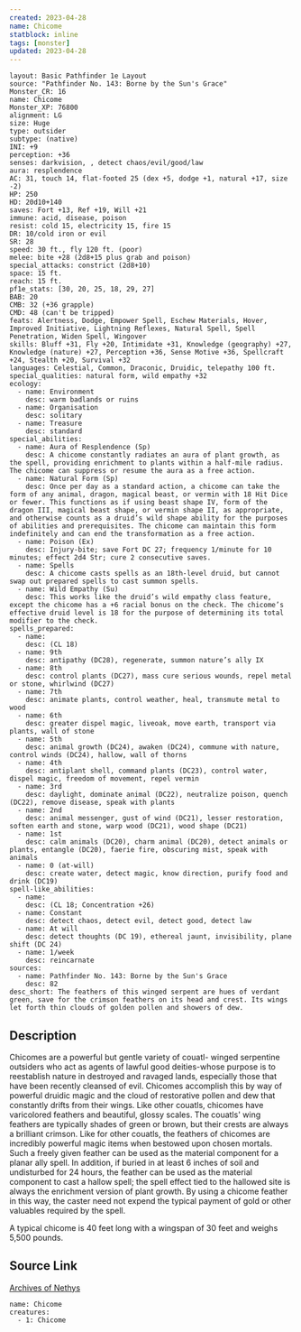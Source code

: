 ```yaml
---
created: 2023-04-28
name: Chicome
statblock: inline
tags: [monster]
updated: 2023-04-28
---
```

```statblock
layout: Basic Pathfinder 1e Layout
source: "Pathfinder No. 143: Borne by the Sun's Grace"
Monster_CR: 16
name: Chicome
Monster_XP: 76800
alignment: LG
size: Huge
type: outsider
subtype: (native)
INI: +9
perception: +36
senses: darkvision, , detect chaos/evil/good/law
aura: resplendence
AC: 31, touch 14, flat-footed 25 (dex +5, dodge +1, natural +17, size -2)
HP: 250
HD: 20d10+140
saves: Fort +13, Ref +19, Will +21
immune: acid, disease, poison
resist: cold 15, electricity 15, fire 15
DR: 10/cold iron or evil
SR: 28
speed: 30 ft., fly 120 ft. (poor)
melee: bite +28 (2d8+15 plus grab and poison)
special_attacks: constrict (2d8+10)
space: 15 ft.
reach: 15 ft.
pf1e_stats: [30, 20, 25, 18, 29, 27]
BAB: 20
CMB: 32 (+36 grapple)
CMD: 48 (can't be tripped)
feats: Alertness, Dodge, Empower Spell, Eschew Materials, Hover, Improved Initiative, Lightning Reflexes, Natural Spell, Spell Penetration, Widen Spell, Wingover
skills: Bluff +31, Fly +20, Intimidate +31, Knowledge (geography) +27, Knowledge (nature) +27, Perception +36, Sense Motive +36, Spellcraft +24, Stealth +20, Survival +32
languages: Celestial, Common, Draconic, Druidic, telepathy 100 ft.
special_qualities: natural form, wild empathy +32
ecology:
  - name: Environment
    desc: warm badlands or ruins
  - name: Organisation
    desc: solitary
  - name: Treasure
    desc: standard
special_abilities:
  - name: Aura of Resplendence (Sp)
    desc: A chicome constantly radiates an aura of plant growth, as the spell, providing enrichment to plants within a half-mile radius. The chicome can suppress or resume the aura as a free action.
  - name: Natural Form (Sp)
    desc: Once per day as a standard action, a chicome can take the form of any animal, dragon, magical beast, or vermin with 18 Hit Dice or fewer. This functions as if using beast shape IV, form of the dragon III, magical beast shape, or vermin shape II, as appropriate, and otherwise counts as a druid’s wild shape ability for the purposes of abilities and prerequisites. The chicome can maintain this form indefinitely and can end the transformation as a free action.
  - name: Poison (Ex)
    desc: Injury-bite; save Fort DC 27; frequency 1/minute for 10 minutes; effect 2d4 Str; cure 2 consecutive saves.
  - name: Spells
    desc: A chicome casts spells as an 18th-level druid, but cannot swap out prepared spells to cast summon spells.
  - name: Wild Empathy (Su)
    desc: This works like the druid’s wild empathy class feature, except the chicome has a +6 racial bonus on the check. The chicome’s effective druid level is 18 for the purpose of determining its total modifier to the check.
spells_prepared:
  - name:
    desc: (CL 18)
  - name: 9th
    desc: antipathy (DC28), regenerate, summon nature’s ally IX
  - name: 8th
    desc: control plants (DC27), mass cure serious wounds, repel metal or stone, whirlwind (DC27)
  - name: 7th
    desc: animate plants, control weather, heal, transmute metal to wood
  - name: 6th
    desc: greater dispel magic, liveoak, move earth, transport via plants, wall of stone
  - name: 5th
    desc: animal growth (DC24), awaken (DC24), commune with nature, control winds (DC24), hallow, wall of thorns
  - name: 4th
    desc: antiplant shell, command plants (DC23), control water, dispel magic, freedom of movement, repel vermin
  - name: 3rd
    desc: daylight, dominate animal (DC22), neutralize poison, quench (DC22), remove disease, speak with plants
  - name: 2nd
    desc: animal messenger, gust of wind (DC21), lesser restoration, soften earth and stone, warp wood (DC21), wood shape (DC21)
  - name: 1st
    desc: calm animals (DC20), charm animal (DC20), detect animals or plants, entangle (DC20), faerie fire, obscuring mist, speak with animals
  - name: 0 (at-will)
    desc: create water, detect magic, know direction, purify food and drink (DC19)
spell-like_abilities:
  - name:
    desc: (CL 18; Concentration +26)
  - name: Constant
    desc: detect chaos, detect evil, detect good, detect law
  - name: At will
    desc: detect thoughts (DC 19), ethereal jaunt, invisibility, plane shift (DC 24)
  - name: 1/week
    desc: reincarnate
sources:
  - name: Pathfinder No. 143: Borne by the Sun's Grace
    desc: 82
desc_short: The feathers of this winged serpent are hues of verdant green, save for the crimson feathers on its head and crest. Its wings let forth thin clouds of golden pollen and showers of dew.
```
## Description
Chicomes are a powerful but gentle variety of couatl- winged serpentine outsiders who act as agents of lawful good deities-whose purpose is to reestablish nature in destroyed and ravaged lands, especially those that have been recently cleansed of evil. Chicomes accomplish this by way of powerful druidic magic and the cloud of restorative pollen and dew that constantly drifts from their wings. Like other couatls, chicomes have varicolored feathers and beautiful, glossy scales. The couatls' wing feathers are typically shades of green or brown, but their crests are always a brilliant crimson. Like for other couatls, the feathers of chicomes are incredibly powerful magic items when bestowed upon chosen mortals. Such a freely given feather can be used as the material component for a planar ally spell. In addition, if buried in at least 6 inches of soil and undisturbed for 24 hours, the feather can be used as the material component to cast a hallow spell; the spell effect tied to the hallowed site is always the enrichment version of plant growth. By using a chicome feather in this way, the caster need not expend the typical payment of gold or other valuables required by the spell.

 A typical chicome is 40 feet long with a wingspan of 30 feet and weighs 5,500 pounds.
## Source Link
[Archives of Nethys](https://aonprd.com/MonsterDisplay.aspx?ItemName=Chicome)
```encounter-table
name: Chicome
creatures:
  - 1: Chicome
```

